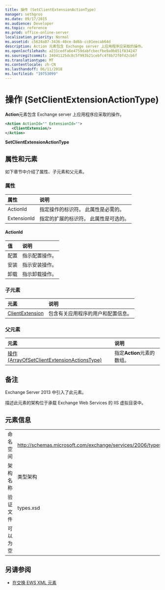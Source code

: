 ```yaml
---
title: 操作 (SetClientExtensionActionType)
manager: sethgros
ms.date: 09/17/2015
ms.audience: Developer
ms.topic: reference
ms.prod: office-online-server
localization_priority: Normal
ms.assetid: c5624a87-3436-40ce-8d6b-cc01eecab64d
description: Action 元素包含 Exchange server 上应用程序应采取的操作。
ms.openlocfilehash: a231cedfa6e4759dabfcbecfbe9a9b851f834247
ms.sourcegitcommit: 34041125dc8c5f993b21cebfc4f8b72f0fd2cb6f
ms.translationtype: MT
ms.contentlocale: zh-CN
ms.lasthandoff: 06/11/2018
ms.locfileid: "19753099"
---
```

# <a name="action-setclientextensionactiontype"></a>操作 (SetClientExtensionActionType)

**Action**元素包含 Exchange server 上应用程序应采取的操作。 
  
```XML
<Action ActionId="" ExtensionId="">
   <ClientExtension/>
</Action>
```

 **SetClientExtensionActionType**
## <a name="attributes-and-elements"></a>属性和元素

如下章节中介绍了属性、子元素和父元素。
  
### <a name="attributes"></a>属性

|**属性**|**说明**|
|:-----|:-----|
|ActionId  <br/> |指定操作的标识符。 此属性是必需的。  <br/> |
|ExtensionId  <br/> |指定的扩展的标识符。 此属性是可选的。  <br/> |
   
#### <a name="actionid"></a>ActionId

|**值**|**说明**|
|:-----|:-----|
|配置  <br/> |指示配置操作。  <br/> |
|安装  <br/> |指示安装操作。  <br/> |
|卸载  <br/> |指示卸载操作。  <br/> |
   
### <a name="child-elements"></a>子元素

|**元素**|**说明**|
|:-----|:-----|
|[ClientExtension](clientextension.md) <br/> |包含有关应用程序的用户和配置信息。  <br/> |
   
### <a name="parent-elements"></a>父元素

|**元素**|**说明**|
|:-----|:-----|
|[操作 (ArrayOfSetClientExtensionActionsType)](actions-arrayofsetclientextensionactionstype.md) <br/> |指定**Action**元素的数组。  <br/> |
   
## <a name="remarks"></a>备注

Exchange Server 2013 中引入了此元素。
  
描述此元素的架构位于承载 Exchange Web Services 的 IIS 虚拟目录中。
  
## <a name="element-information"></a>元素信息

|||
|:-----|:-----|
|命名空间  <br/> |http://schemas.microsoft.com/exchange/services/2006/types  <br/> |
|架构名称  <br/> |类型架构  <br/> |
|验证文件  <br/> |types.xsd  <br/> |
|可以为空  <br/> ||
   
## <a name="see-also"></a>另请参阅

- [在交换 EWS XML 元素](ews-xml-elements-in-exchange.md)

